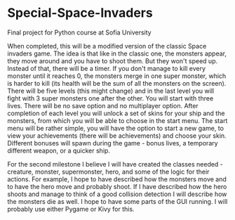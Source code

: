 Special-Space-Invaders
======================

Final project for Python course at Sofia University


When completed, this will be a modified version of the classic Space invaders game. The idea is that like in the classic one, the monsters appear, they move around and you have to shoot them. But they won't speed up. Instead of that, there will be a timer. If you don't manage to kill every monster until it reaches 0, the monsters merge in one super monster, which is harder to kill (its health will be the sum of all the monsters on the screen). There will be five levels (this might change) and in the last level you will fight with 3 super monsters one after the other. You will start with three lives. There will be no save option and no multiplayer option. After completion of each level you will unlock a set of skins for your ship and the monsters, from which you will be able to choose in the start menu. The start menu will be rather simple, you will have the option to start a new game, to view your achievements (there will be achievements) and choose your skin. Different bonuses will spawn during the game - bonus lives, a temporary different weapon, or a quicker ship.

For the second milestone I believe I will have created the classes needed - creature, monster, supermonster, hero, and some of the logic for their actions. For example, I hope to have described how the monsters move and to have the hero move and probably shoot. If I have described how the hero shoots and manage to think of a good collision detection I will describe how the monsters die as well. I hope to have some parts of the GUI running. I will probably use either Pygame or Kivy for this.
